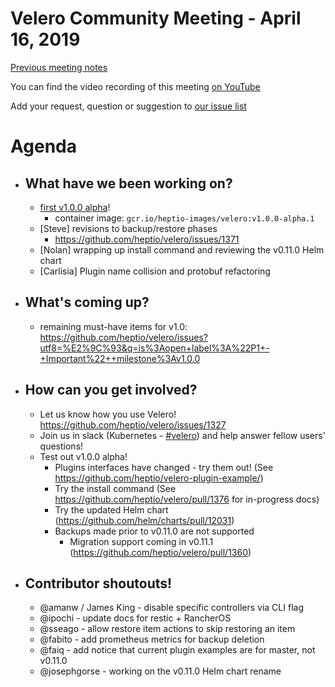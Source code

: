 # Velero Community Meeting - April 16, 2019

[Previous meeting notes](https://github.com/heptio/velero-community)

You can find the video recording of this meeting [on YouTube](https://youtu.be/35FIMxm2rGI)

Add your request, question or suggestion to [our issue list](https://github.com/heptio/velero-community/issues)

# Agenda
- ## What have we been working on?
    - [first v1.0.0 alpha](https://github.com/heptio/velero/releases/tag/v1.0.0-alpha.1)!
        - container image: `gcr.io/heptio-images/velero:v1.0.0-alpha.1`
    - [Steve] revisions to backup/restore phases
        - https://github.com/heptio/velero/issues/1371
    - [Nolan] wrapping up install command and reviewing the v0.11.0 Helm chart
    - [Carlisia] Plugin name collision and protobuf refactoring
- ## What's coming up?
    - remaining must-have items for v1.0: https://github.com/heptio/velero/issues?utf8=%E2%9C%93&q=is%3Aopen+label%3A%22P1+-+Important%22++milestone%3Av1.0.0
- ## How can you get involved?
    - Let us know how you use Velero! https://github.com/heptio/velero/issues/1327
    - Join us in slack (Kubernetes - [#velero](https://kubernetes.slack.com/messages/velero)) and help answer fellow users' questions!
    - Test out v1.0.0 alpha!
        - Plugins interfaces have changed - try them out! (See https://github.com/heptio/velero-plugin-example/)
        - Try the install command (See https://github.com/heptio/velero/pull/1376 for in-progress docs)
        - Try the updated Helm chart (https://github.com/helm/charts/pull/12031)
        - Backups made prior to v0.11.0 are not supported
            - Migration support coming in v0.11.1 (https://github.com/heptio/velero/pull/1360)

- ## Contributor shoutouts!
    - @amanw / James King - disable specific controllers via CLI flag
    - @ipochi - update docs for restic + RancherOS
    - @sseago - allow restore item actions to skip restoring an item
    - @fabito - add prometheus metrics for backup deletion
    - @faiq - add notice that current plugin examples are for master, not v0.11.0
    - @josephgorse - working on the v0.11.0 Helm chart rename
